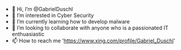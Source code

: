 - 👋 Hi, I’m @GabrielDuschl
- 👀 I’m interested in Cyber Security
- 🌱 I’m currently learning how to develop malware
- 💞️ I’m looking to collaborate with anyone who is a passionated IT enthuasiastic
- 📫 How to reach me 'https://www.xing.com/profile/Gabriel_Duschl'


<script src="https://tryhackme.com/badge/93470"></script>
